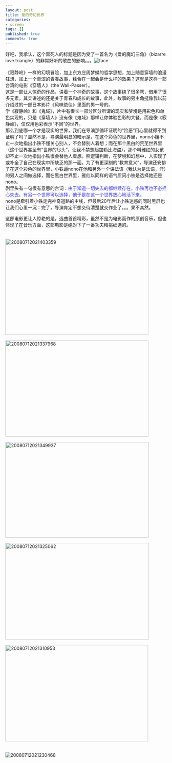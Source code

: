 ```yaml
---
layout: post
title: 爱的奇幻世界
categories:
- screen
tags: []
published: true
comments: true
---
```

<p><p>好吧，我承认，这个雷死人的标题是因为受了一首名为《爱的魔幻三角》（bizarre love triangle）的非常好听的歌曲的影响。。。<img alt="face" src="http://sys2.blogcn.com/control/images/em/2/1.gif" /><br /><br />《寂静岭》一样的幻境冒险，加上东方庄周梦蝶的哲学思想，加上随意穿墙的浪漫狂想，加上一个青涩的青春故事，糅合在一起会是什么样的效果？这就是这样一部台湾的电影《穿墙人》（the Wall-Passer）。<br />这是一部让人惊奇的作品，讲着一个神奇的故事，这个故事绕了很多弯，借用了很多元素，其实讲述的还是关于青春和成长的故事，此外，故事的男主角挺像我以前介绍过的一部日本影片《风味绝佳》里面的男一号的。<br />学《寂静岭》和《鬼域》，片中有很长一部分区分所谓的现实和梦境是用彩色和单色实现的，只是《穿墙人》没有像《鬼域》那样让你体验色彩的大餐，而是像《寂静岭》，仅仅用色彩表示“不同”的世界。<br />那么到底哪一个才是现实的世界，我们在导演那循环证明的“险恶”用心里就得不到证明了吗？显然不是，导演最明显的暗示是，在这个彩色的世界里，nono小姐不止一次地指出小铁不懂关心别人，不会替别人着想；而在那个黑白的荒芜世界里（这个世界甚至有“世界的尽头”，让我不禁想起加勒比海盗），那个叫雅红的女孩却不止一次地指出小铁很会替他人着想。照逻辑判断，在梦境和幻想中，人实现了或补全了自己在现实中所缺乏的那一面。为了有更深刻的“教育意义”，导演还安排了在这个彩色的世界里，小铁逼nono在他和另外一个讲法语（我认为是法语，汗）的男人之间做选择，而在黑白世界里，雅红以同样的语气质问小铁是选择她还是nono。<br />剧里头有一句很有意思的台词：<font color="#3333ff">由于知道一切失去的都继续存在，小铁再也不必担心失去。有另一个世界可以选择，他于是在这一个世界放心地活下来。<br /></font>nono是牵引着小铁走完神奇道路的主线，但最后20年后让小铁迷惑的同时黑屏也让我们心里一沉：完了，导演肯定不想交待清楚就交作业了。。。果不其然。 
<p>这部电影更让人惊艳的是，选曲首首精彩，虽然不是为电影而作的原创音乐，但也体现了在音乐方面，这部电影是绝对下了一番功夫精挑细选的。<br /><br /><br /><img height="299" alt="20080712021403359" src="http://images.blogcn.com/2008/7/12/3/walkerwang,20080712032001942.jpg" width="447" border="0" /><br /><br /><img height="299" alt="20080712021337968" src="http://images.blogcn.com/2008/7/12/3/walkerwang,20080712032001722.jpg" width="447" border="0" /><br /><br /><img height="297" alt="20080712021349937" src="http://images.blogcn.com/2008/7/12/3/walkerwang,20080712032001835.jpg" width="448" border="0" /><br /><br /><img height="300" alt="20080712021325062" src="http://images.blogcn.com/2008/7/12/3/walkerwang,20080712031933305.jpg" width="449" border="0" /><br /><br /><img height="300" alt="20080712021310953" src="http://images.blogcn.com/2008/7/12/3/walkerwang,20080712031933186.jpg" width="446" border="0" /><br /><br /><br /><img alt="20080712021230468" src="http://images.blogcn.com/2008/7/12/3/walkerwang,20080712031933076.jpg" border="0" /><br /><br /></p></p></p>
